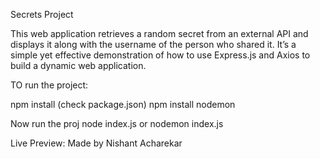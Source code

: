 Secrets Project

This web application retrieves a random secret from an external API and displays it along with the username of the person who shared it. It’s a simple yet effective demonstration of how to use Express.js and Axios to build a dynamic web application. 

TO run the project:


npm install (check package.json)
npm install nodemon

Now run the proj
node index.js
or 
nodemon index.js

Live Preview: 
Made by Nishant Acharekar
